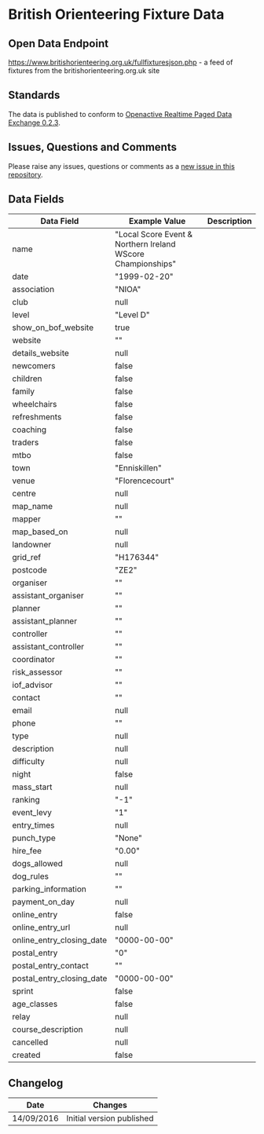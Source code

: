 # British Orienteering Fixture Data

## Open Data Endpoint
https://www.britishorienteering.org.uk/fullfixturesjson.php - a feed of fixtures from the britishorienteering.org.uk site

## Standards
The data is published to conform to [Openactive Realtime Paged Data Exchange 0.2.3](https://www.openactive.io/realtime-paged-data-exchange/0.2.3/).

## Issues, Questions and Comments
Please raise any issues, questions or comments as a [new issue in this repository](https://github.com/britishorienteering/opendata/issues).

## Data Fields

| Data Field | Example Value | Description |
|---|---|---|
| name | "Local Score Event & Northern Ireland WScore Championships" | |
| date | "1999-02-20" | |
| association | "NIOA" | |
| club | null | |
| level | "Level D" | |
| show_on_bof_website | true | |
| website | "" | |
| details_website | null | |
| newcomers | false | |
| children | false | |
| family | false | |
| wheelchairs | false | |
| refreshments | false | |
| coaching | false | |
| traders | false | |
| mtbo | false | |
| town | "Enniskillen" | |
| venue | "Florencecourt" | |
| centre | null | |
| map_name | null | |
| mapper | "" | |
| map_based_on | null | |
| landowner | null | |
| grid_ref | "H176344" | |
| postcode | "ZE2" | |
| organiser | "" | |
| assistant_organiser | "" | |
| planner | "" | |
| assistant_planner | "" | |
| controller | "" | |
| assistant_controller | "" | |
| coordinator | "" | |
| risk_assessor | "" | |
| iof_advisor | "" | |
| contact | "" | |
| email | null | |
| phone | "" | |
| type | null | |
| description | null | |
| difficulty | null | |
| night | false | |
| mass_start | null | |
| ranking | "-1" | |
| event_levy | "1" | |
| entry_times | null | |
| punch_type | "None" | |
| hire_fee | "0.00" | |
| dogs_allowed | null | |
| dog_rules | "" | |
| parking_information | "" | |
| payment_on_day | null | |
| online_entry | false | |
| online_entry_url | null | |
| online_entry_closing_date | "0000-00-00" | |
| postal_entry | "0" | |
| postal_entry_contact | "" | |
| postal_entry_closing_date | "0000-00-00" | |
| sprint | false | |
| age_classes | false | |
| relay | null | |
| course_description | null | |
| cancelled | null | |
| created | false | |

## Changelog

| Date | Changes |
|---|---|
| 14/09/2016 | Initial version published |
